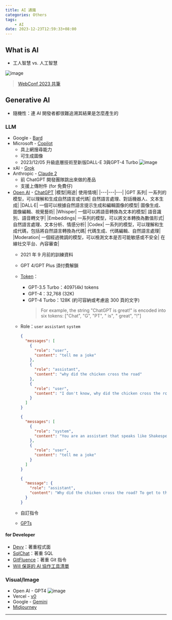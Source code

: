 ```yaml
---
title: AI 通識
categories: Others
tags: 
    - AI
date: 2023-12-23T12:59:33+08:00
---
```


## What is AI

* 工人智慧 vs. 人工智慧

![image](https://hackmd.io/_uploads/rkrlxiLLT.png)
  > [WebConf 2023 共筆](https://hackmd.io/@webconf/BkImQ0Ds3/%2FTz4XDh74SqGDDZiGcWBaKg)
  
<!-- more -->

## Generative AI

* 隨機性：連 AI 開發者都很難追溯其結果是怎麼產生的

### LLM

* Google - [Bard](https://bard.google.com/chat)
* Microsoft - [Copilot](https://copilot.microsoft.com/)
  * 具上網搜尋能力
  * 可生成圖像
  * 2023/12/05 升級底層技術至新版DALL-E 3與GPT-4 Turbo
    ![image](https://hackmd.io/_uploads/S1HBys88T.png)
* xAI - [Grok](https://grok.x.ai/)
* Anthropic - [Claude 2](https://claude.ai/chats)
  * 前 ChatGPT 開發團隊跳出來做的產品
  * 支援上傳附件 (for 免費仔)
* [Open AI](https://openai.com/) - [ChatGPT](https://chat.openai.com/)
    |模型|用途| 使用情境|
    |---|---|---|
    |GPT 系列| 一系列的模型，可以理解和生成自然語言或代碼| 自然語言處理、對話機器人、文本生成|
    |DALL·E| 一個可以根據自然語言提示生成和編輯圖像的模型| 圖像生成、圖像編輯、視覺藝術|
    |Whisper| 一個可以將語音轉換為文本的模型| 語音識別、語音轉文字|
    |Embeddings| 一系列的模型，可以將文本轉換為數值形式| 自然語言處理、文本分析、情感分析|
    |Codex| 一系列的模型，可以理解和生成代碼，包括將自然語言轉換為代碼| 代碼生成、代碼編輯、自然語言處理|
    |Moderation| 一個經過微調的模型，可以檢測文本是否可能敏感或不安全| 在線社交平台、內容審查|
  * 2021 年 9 月前的訓練資料
  * GPT 4/GPT Plus 須付費解鎖
  * [Token](https://platform.openai.com/tokenizer)：
    * GPT-3.5 Turbo：4097(4k) tokens
    * GPT-4：32,768 (32K)
    * GPT-4 Turbo：128K (約可容納或考慮逾 300 頁的文字)
      > For example, the string "ChatGPT is great!" is encoded into six tokens: ["Chat", "G", "PT", " is", " great", "!"]
  * Role：`user` `assistant` `system`

    ``` json
    {
      "messages": [
        {
          "role": "user",
          "content": "tell me a joke"
        },
        {
          "role": "assistant",
          "content": "why did the chicken cross the road"
        },
        {
          "role": "user",
          "content": "I don't know, why did the chicken cross the road"
        }
      ]
    }
    ```

    ``` json
    {
      "messages": [
        {
          "role": "system",
          "content": "You are an assistant that speaks like Shakespeare."
        },
        {
          "role": "user",
          "content": "tell me a joke"
        }
      ]
    }
    ```

    ``` json
    {
      "message": {
        "role": "assistant",
        "content": "Why did the chicken cross the road? To get to the other side, but verily, the other side was full of peril and danger, so it quickly returned from whence it came, forsooth!"
      }
    }
    ```

  * 自訂指令
  * [GPTs](https://openai.com/blog/introducing-gpts)

#### for Developer

* [Devv](https://devv.ai/zh)：著重程式面
* [SqlChat](https://www.sqlchat.ai/)：著重 SQL
* [GitFluence](https://www.gitfluence.com/)：著重 Git 指令
* [Will 保哥的 AI 協作工具清單](https://blog.miniasp.com/post/2023/10/18/Will-AI-Tools-List)

### Visual/Image

* Open AI - GPT4
    ![image](https://hackmd.io/_uploads/SymdljU8T.png)
* Vercel - [v0](https://v0.dev/)
* Google - [Gemini](https://deepmind.google/technologies/gemini/#introduction)
* [Midjourney](https://www.midjourney.com/home?callbackUrl=%2Fexplore)

---
